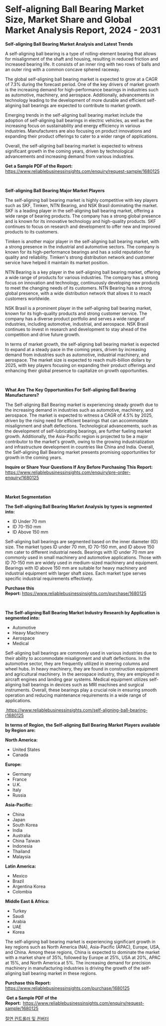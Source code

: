 <p><h1>Self-aligning Ball Bearing Market Size, Market Share and Global Market Analysis Report, 2024 - 2031</h1></p><p><strong>Self-aligning Ball Bearing Market Analysis and Latest Trends</strong></p>
<p><p>A self-aligning ball bearing is a type of rolling-element bearing that allows for misalignment of the shaft and housing, resulting in reduced friction and increased bearing life. It consists of an inner ring with two rows of balls and an outer ring with a common concave sphered raceway.</p><p>The global self-aligning ball bearing market is expected to grow at a CAGR of 7.3% during the forecast period. One of the key drivers of market growth is the increasing demand for high-performance bearings in industries such as automotive, machinery, and aerospace. Additionally, advancements in technology leading to the development of more durable and efficient self-aligning ball bearings are expected to contribute to market growth.</p><p>Emerging trends in the self-aligning ball bearing market include the adoption of self-aligning ball bearings in electric vehicles, as well as the increasing focus on sustainability and energy efficiency in various industries. Manufacturers are also focusing on product innovations and expanding their product offerings to cater to a wider range of applications.</p><p>Overall, the self-aligning ball bearing market is expected to witness significant growth in the coming years, driven by technological advancements and increasing demand from various industries.</p></p>
<p><strong>Get a Sample PDF of the Report:&nbsp;</strong> <a href="https://www.reliablebusinessinsights.com/enquiry/request-sample/1680125">https://www.reliablebusinessinsights.com/enquiry/request-sample/1680125</a></p>
<p>&nbsp;</p>
<p><strong>Self-aligning Ball Bearing Major Market Players</strong></p>
<p><p>The self-aligning ball bearing market is highly competitive with key players such as SKF, Timken, NTN Bearing, and NSK Brasil dominating the market. SKF is a leading player in the self-aligning ball bearing market, offering a wide range of bearing products. The company has a strong global presence and is known for its innovative technology and high-quality products. SKF continues to focus on research and development to offer new and improved products to its customers.</p><p>Timken is another major player in the self-aligning ball bearing market, with a strong presence in the industrial and automotive sectors. The company is known for its high-performance bearings and has a solid reputation for quality and reliability. Timken's strong distribution network and customer service have helped it maintain its market position.</p><p>NTN Bearing is a key player in the self-aligning ball bearing market, offering a wide range of products for various industries. The company has a strong focus on innovation and technology, continuously developing new products to meet the changing needs of its customers. NTN Bearing has a strong global presence, with a wide distribution network that allows it to reach customers worldwide.</p><p>NSK Brasil is a prominent player in the self-aligning ball bearing market, known for its high-quality products and strong customer service. The company has a diverse product portfolio and serves a wide range of industries, including automotive, industrial, and aerospace. NSK Brasil continues to invest in research and development to stay ahead of the competition and drive future growth.</p><p>In terms of market growth, the self-aligning ball bearing market is expected to expand at a steady pace in the coming years, driven by increasing demand from industries such as automotive, industrial machinery, and aerospace. The market size is expected to reach multi-billion dollars by 2025, with key players focusing on expanding their product offerings and enhancing their global presence to capitalize on growth opportunities.</p></p>
<p>&nbsp;</p>
<p><strong>What Are The Key Opportunities For Self-aligning Ball Bearing Manufacturers?</strong></p>
<p><p>The Self-aligning Ball Bearing market is experiencing steady growth due to the increasing demand in industries such as automotive, machinery, and aerospace. The market is expected to witness a CAGR of 4.5% by 2025, driven by the rising need for efficient bearings that can accommodate misalignment and shaft deflections. Technological advancements, such as the development of self-lubricating bearings, are further fueling market growth. Additionally, the Asia-Pacific region is projected to be a major contributor to the market's growth, owing to the growing industrialization and infrastructure development in countries like China and India. Overall, the Self-aligning Ball Bearing market presents promising opportunities for growth in the coming years.</p></p>
<p><strong>Inquire or Share Your Questions If Any Before Purchasing This Report:</strong> <a href="https://www.reliablebusinessinsights.com/enquiry/pre-order-enquiry/1680125">https://www.reliablebusinessinsights.com/enquiry/pre-order-enquiry/1680125</a></p>
<p>&nbsp;</p>
<p><strong>Market Segmentation</strong></p>
<p><strong>The Self-aligning Ball Bearing Market Analysis by types is segmented into:</strong></p>
<p><ul><li>ID Under 70 mm</li><li>ID 70-150 mm</li><li>ID Above 150 mm</li></ul></p>
<p><p>Self-aligning ball bearings are segmented based on the inner diameter (ID) size. The market types ID under 70 mm, ID 70-150 mm, and ID above 150 mm cater to different industrial needs. Bearings with ID under 70 mm are commonly used in small machinery and automotive applications. Those with ID 70-150 mm are widely used in medium-sized machinery and equipment. Bearings with ID above 150 mm are suitable for heavy machinery and industrial equipment with larger shaft sizes. Each market type serves specific industrial requirements effectively.</p></p>
<p><strong>Purchase this Report:&nbsp;</strong><a href="https://www.reliablebusinessinsights.com/purchase/1680125">https://www.reliablebusinessinsights.com/purchase/1680125</a></p>
<p>&nbsp;</p>
<p><strong>The Self-aligning Ball Bearing Market Industry Research by Application is segmented into:</strong></p>
<p><ul><li>Automotive</li><li>Heavy Machinery</li><li>Aerospace</li><li>Medical</li></ul></p>
<p><p>Self-aligning ball bearings are commonly used in various industries due to their ability to accommodate misalignment and shaft deflections. In the automotive sector, they are frequently utilized in steering columns and wheel hubs. In heavy machinery, they are found in construction equipment and agricultural machinery. In the aerospace industry, they are employed in aircraft engines and landing gear systems. Medical equipment utilizes self-aligning ball bearings in devices such as MRI machines and surgical instruments. Overall, these bearings play a crucial role in ensuring smooth operation and reducing maintenance requirements in a wide range of applications.</p></p>
<p><a href="https://www.reliablebusinessinsights.com/self-aligning-ball-bearing-r1680125">&nbsp;https://www.reliablebusinessinsights.com/self-aligning-ball-bearing-r1680125</a></p>
<p><strong>In terms of Region, the Self-aligning Ball Bearing Market Players available by Region are:</strong></p>
<p>
    <p> <strong> North America: </strong>
        <ul>
            <li>United States</li>
            <li>Canada</li>
        </ul>
        </p> 
    <p> <strong> Europe: </strong>
        <ul>
            <li>Germany</li>
            <li>France</li>
            <li>U.K.</li>
            <li>Italy</li>
            <li>Russia</li>
        </ul>
        </p> 
    <p> <strong> Asia-Pacific: </strong>
        <ul>
            <li>China</li>
            <li>Japan</li>
            <li>South Korea</li>
            <li>India</li>
            <li>Australia</li>
            <li>China Taiwan</li>
            <li>Indonesia</li>
            <li>Thailand</li>
            <li>Malaysia</li>
        </ul>
        </p> 
    <p> <strong> Latin America: </strong>
        <ul>
            <li>Mexico</li>
            <li>Brazil</li>
            <li>Argentina Korea</li>
            <li>Colombia</li>
        </ul>
        </p> 
    <p> <strong> Middle East & Africa: </strong>
        <ul>
            <li>Turkey</li>
            <li>Saudi</li>
            <li>Arabia</li>
            <li>UAE</li>
            <li>Korea</li>
        </ul>
    </p>
    </p>
<p><p>The self-aligning ball bearing market is experiencing significant growth in key regions such as North America (NA), Asia-Pacific (APAC), Europe, USA, and China. Among these regions, China is expected to dominate the market with a market share of 35%, followed by Europe at 25%, USA at 20%, APAC at 15%, and North America at 5%. The increasing demand for precision machinery in manufacturing industries is driving the growth of the self-aligning ball bearing market in these regions.</p></p>
<p><strong>Purchase this Report: </strong><a href="https://www.reliablebusinessinsights.com/purchase/1680125">https://www.reliablebusinessinsights.com/purchase/1680125</a></p>
<p>&nbsp;<strong>Get a Sample PDF of the Report:&nbsp;&nbsp;</strong><a href="https://www.reliablebusinessinsights.com/enquiry/request-sample/1680125">https://www.reliablebusinessinsights.com/enquiry/request-sample/1680125</a></p>
<p><strong></strong></p>
<p><p><a href="https://github.com/akzkkws047661437/Market-Research-Report-List-2/blob/main/5025025102894.md">절연 컨트롤러 및 컨버터</a></p></p>